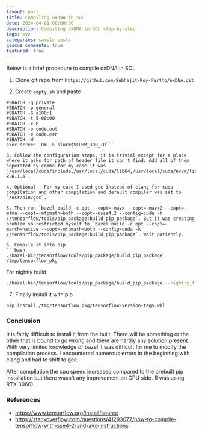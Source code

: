 ```yaml
---
layout: post
title: Compiling oxDNA in SOL
date: 2024-04-01 00:00:00
description: Compiling oxDNA in SOL step-by-step 
tags: xyz
categories: sample-posts
giscus_comments: true
featured: true
---
```


Below is a brief procedure to compile oxDNA in SOL 

1. Clone git repo from `https://github.com/Subhajit-Roy-Partho/oxDNA.git`

2. Create `empty.sh` and paste 
```#!/bin/sh
#SBATCH -q private
#SBATCH -p general
#SBATCH -G a100:1
#SBATCH -t 5-00:00
#SBATCH -c 8
#SBATCH -o code.out
#SBATCH -e code.err
#SBATCH -W
exec screen -Dm -S slurm$SLURM_JOB_ID```

3. Follow the configuration steps, it is trivial except for a place where it asks for path of header file it can't find. Add all of them seperated by comma for my case it was `/usr/local/cuda/include,/usr/local/cuda/lib64,/usr/local/cuda/nvvm/lib64,/usr/local/cuda/bin,/usr/,/usr/local/TensorRT-8.6.1.6`.

4. Optional - For my case I used gcc instead of clang for cuda compilation and other compilation and default compiler was set to `/usr/bin/gcc`.

5. Then run `bazel build -c opt --copt=-mavx --copt=-mavx2 --copt=-mfma --copt=-mfpmath=both --copt=-msse4.2 --config=cuda -k //tensorflow/tools/pip_package:build_pip_package`. But it was creating problem so restricted myself to `bazel build -c opt --copt=-march=native --copt=-mfpmath=both --config=cuda -k //tensorflow/tools/pip_package:build_pip_package`. Wait patiently.

6. Compile it into pip
```bash
./bazel-bin/tensorflow/tools/pip_package/build_pip_package /tmp/tensorflow_pkg
```

For nightly build
```bash
./bazel-bin/tensorflow/tools/pip_package/build_pip_package --nightly_flag /tmp/tensorflow_pkg
```

7. Finally install it with pip
```bash
pip install /tmp/tensorflow_pkg/tensorflow-version-tags.whl
```

### Conclusion

It is fairly difficult to install it from the built. There will be something or the other that is bound to go wrong and there are hardly any solution present. With very limited knowledge of bazel it was difficult for me to modify the compilation process. I encountered numerous errors in the beginning with clang and had to shift to gcc.

After compilation the cpu speed increased compared to the prebuilt pip installation but there wasn't any improvement on GPU side. (I was using RTX 3060).

### References

- https://www.tensorflow.org/install/source
- https://stackoverflow.com/questions/41293077/how-to-compile-tensorflow-with-sse4-2-and-avx-instructions